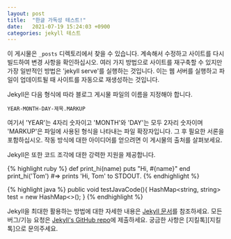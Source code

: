 ```yaml
---
layout: post
title:  "한글 가독성 테스트!"
date:   2021-07-19 15:24:03 +0900
categories: jekyll 테스트 
---
```

이 게시물은 `_posts` 디렉토리에서 찾을 수 있습니다. 계속해서 수정하고 사이트를 다시 빌드하여 변경 사항을 확인하십시오. 여러 가지 방법으로 사이트를 재구축할 수 있지만 가장 일반적인 방법은 'jekyll serve'를 실행하는 것입니다. 이는 웹 서버를 실행하고 파일이 업데이트될 때 사이트를 자동으로 재생성하는 것입니다.

Jekyll은 다음 형식에 따라 블로그 게시물 파일의 이름을 지정해야 합니다.

`YEAR-MONTH-DAY-제목.MARKUP`

여기서 'YEAR'는 4자리 숫자이고 'MONTH'와 'DAY'는 모두 2자리 숫자이며 'MARKUP'은 파일에 사용된 형식을 나타내는 파일 확장자입니다. 그 후 필요한 서론을 포함하십시오. 작동 방식에 대한 아이디어를 얻으려면 이 게시물의 출처를 살펴보세요.

Jekyll은 또한 코드 조각에 대한 강력한 지원을 제공합니다.

{% highlight ruby %}
def print_hi(name)
  puts "Hi, #{name}"
end
print_hi('Tom')
#=> prints 'Hi, Tom' to STDOUT.
{% endhighlight %}

{% highlight java %}
public void testJavaCode(){
  HashMap<string, string> test = new HashMap<>();
}
{% endhighlight %}

Jekyll을 최대한 활용하는 방법에 대한 자세한 내용은 [Jekyll 문서][jekyll-docs]를 참조하세요. 모든 버그/기능 요청은 [Jekyll's GitHub repo][jekyll-gh]에 제출하세요. 궁금한 사항은 [지킬톡][지킬톡]으로 문의주세요.

[jekyll-docs]: https://jekyllrb.com/docs/home
[jekyll-gh]:   https://github.com/jekyll/jekyll
[jekyll-talk]: https://talk.jekyllrb.com/
